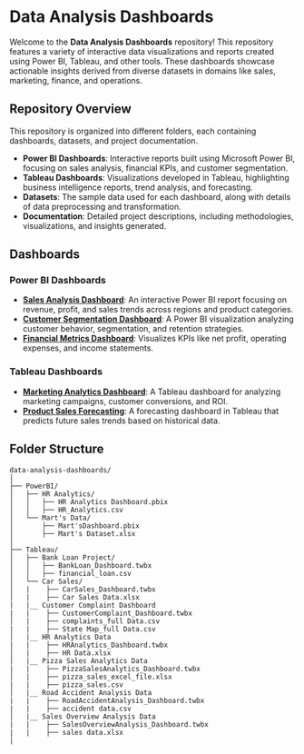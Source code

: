 # Data Analysis Dashboards

Welcome to the **Data Analysis Dashboards** repository! This repository features a variety of interactive data visualizations and reports created using Power BI, Tableau, and other tools. These dashboards showcase actionable insights derived from diverse datasets in domains like sales, marketing, finance, and operations.

## Repository Overview

This repository is organized into different folders, each containing dashboards, datasets, and project documentation.

- **Power BI Dashboards**: Interactive reports built using Microsoft Power BI, focusing on sales analysis, financial KPIs, and customer segmentation.
- **Tableau Dashboards**: Visualizations developed in Tableau, highlighting business intelligence reports, trend analysis, and forecasting.
- **Datasets**: The sample data used for each dashboard, along with details of data preprocessing and transformation.
- **Documentation**: Detailed project descriptions, including methodologies, visualizations, and insights generated.

## Dashboards

### Power BI Dashboards
- **[Sales Analysis Dashboard](link-to-dashboard)**: An interactive Power BI report focusing on revenue, profit, and sales trends across regions and product categories.
- **[Customer Segmentation Dashboard](link-to-dashboard)**: A Power BI visualization analyzing customer behavior, segmentation, and retention strategies.
- **[Financial Metrics Dashboard](link-to-dashboard)**: Visualizes KPIs like net profit, operating expenses, and income statements.

### Tableau Dashboards
- **[Marketing Analytics Dashboard](link-to-dashboard)**: A Tableau dashboard for analyzing marketing campaigns, customer conversions, and ROI.
- **[Product Sales Forecasting](link-to-dashboard)**: A forecasting dashboard in Tableau that predicts future sales trends based on historical data.

## Folder Structure

```plaintext
data-analysis-dashboards/
│
├── PowerBI/
│   ├── HR Analytics/
│   │   ├── HR Analytics Dashboard.pbix
│   │   ├── HR_Analytics.csv
│   └── Mart's Data/
│       ├── Mart'sDashboard.pbix
│       ├── Mart's Dataset.xlsx
│
├── Tableau/
│   ├── Bank Loan Project/
│   │   ├── BankLoan_Dashboard.twbx
│   │   ├── financial_loan.csv
│   └── Car Sales/
│   |    ├── CarSales_Dashboard.twbx
│   |    ├── Car Sales Data.xlsx
|   |__ Customer Complaint Dashboard
|   |    ├── CustomerComplaint_Dashboard.twbx
│   |    ├── complaints_full Data.csv
|   |    ├── State Map_full Data.csv
│   |__ HR Analytics Data
|   |    ├── HRAnalytics_Dashboard.twbx
│   |    ├── HR Data.xlsx    
│   |__ Pizza Sales Analytics Data
|   |    ├── PizzaSalesAnalytics_Dashboard.twbx
│   |    ├── pizza_sales_excel_file.xlsx
|   |    ├── pizza_sales.csv
│   |__ Road Accident Analysis Data
|   |    ├── RoadAccidentAnalysis_Dashboard.twbx
|   |    ├── accident data.csv
│   |__ Sales Overview Analysis Data
|   |    ├── SalesOverviewAnalysis_Dashboard.twbx
|   |    ├── sales data.xlsx
│
